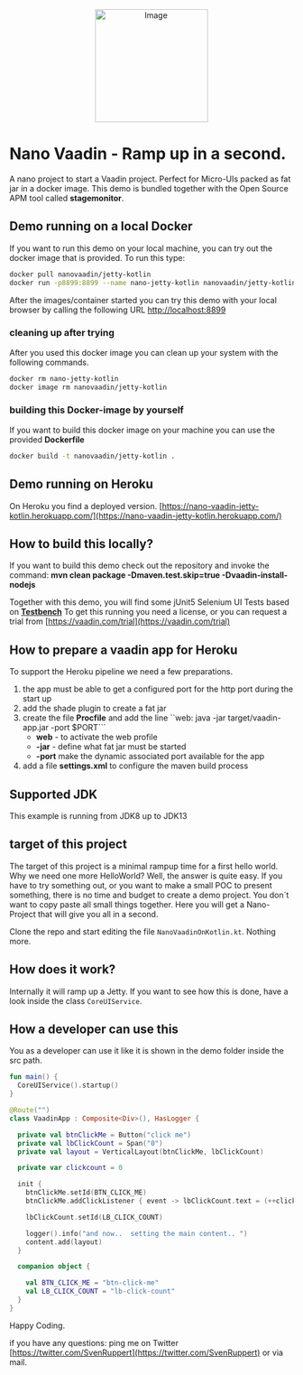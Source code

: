 
<center>
<a href="https://vaadin.com">
 <img src="https://vaadin.com/images/hero-reindeer.svg" width="200" height="200"  alt="Image"/></a>
</center>


# Nano Vaadin - Ramp up in a second.
A nano project to start a Vaadin project. 
Perfect for Micro-UIs packed as fat jar in a docker image.
This demo is bundled together with the Open Source APM tool called **stagemonitor**.

## Demo running on a local Docker
If you want to run this demo on your local machine, you can try out the 
docker image that is provided. 
To run this type:

```bash
docker pull nanovaadin/jetty-kotlin
docker run -p8899:8899 --name nano-jetty-kotlin nanovaadin/jetty-kotlin
```
After the images/container started you can try this demo with your local browser
by calling the following URL [http://localhost:8899](http://localhost:8899)

### cleaning up after trying
After you used this docker image you can clean up your system with the following commands.

```bash
docker rm nano-jetty-kotlin
docker image rm nanovaadin/jetty-kotlin
```

### building this Docker-image by yourself
If you want to build this docker image on your machine you can use the provided **Dockerfile**

```bash
docker build -t nanovaadin/jetty-kotlin .
```

## Demo running on Heroku
On Heroku you find a deployed version.
[https://nano-vaadin-jetty-kotlin.herokuapp.com/](https://nano-vaadin-jetty-kotlin.herokuapp.com/)

## How to build this locally?
If you want to build this demo check out the repository and invoke
the command: **mvn clean package -Dmaven.test.skip=true -Dvaadin-install-nodejs**

Together with this demo, 
you will find some jUnit5 Selenium UI Tests based on **[Testbench](https://vaadin.com/testbench)** 
To get this running you need a license, or you can request a trial from [https://vaadin.com/trial](https://vaadin.com/trial)

## How to prepare a vaadin app for Heroku
To support the Heroku pipeline we need a few preparations.
1) the app must be able to get a configured port for the http port during the start up
1) add the shade plugin to create a fat jar
1) create the file **Procfile** and add the line 
    ``web: java -jar target/vaadin-app.jar -port $PORT```
    * **web** - to activate the web profile
    * **-jar** - define what fat jar must be started
    * **-port** make the dynamic associated port available for the app
1) add a file **settings.xml** to configure the maven build process
    
## Supported JDK
This example is running from JDK8 up to JDK13

## target of this project
The target of this project is a minimal rampup time for a first hello world.
Why we need one more HelloWorld? Well, the answer is quite easy. 
If you have to try something out, or you want to make a small POC to present something,
there is no time and budget to create a demo project.
You don´t want to copy paste all small things together.
Here you will get a Nano-Project that will give you all in a second.

Clone the repo and start editing the file ```NanoVaadinOnKotlin.kt```.
Nothing more. 

## How does it work?
Internally it will ramp up a Jetty. If you want to see how this is done, have a look inside
the class ```CoreUIService```.

## How a developer can use this
You as a developer can use it like it is shown in the demo folder inside the src path.

```kotlin
fun main() {
  CoreUIService().startup()
}
```


```kotlin
@Route("")
class VaadinApp : Composite<Div>(), HasLogger {

  private val btnClickMe = Button("click me")
  private val lbClickCount = Span("0")
  private val layout = VerticalLayout(btnClickMe, lbClickCount)

  private var clickcount = 0

  init {
    btnClickMe.setId(BTN_CLICK_ME)
    btnClickMe.addClickListener { event -> lbClickCount.text = (++clickcount).toString() }

    lbClickCount.setId(LB_CLICK_COUNT)

    logger().info("and now..  setting the main content.. ")
    content.add(layout)
  }

  companion object {

    val BTN_CLICK_ME = "btn-click-me"
    val LB_CLICK_COUNT = "lb-click-count"
  }
}
```

Happy Coding.

if you have any questions: ping me on Twitter [https://twitter.com/SvenRuppert](https://twitter.com/SvenRuppert)
or via mail.
